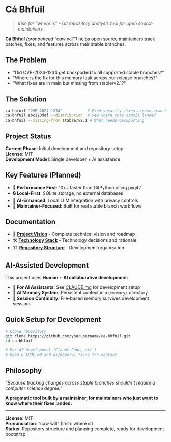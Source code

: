 # Cá Bhfuil

> *Irish for "where is" - Git repository analysis tool for open source maintainers*

**Cá Bhfuil** *(pronounced "caw will")* helps open source maintainers track patches, fixes, and features across their stable branches.

## The Problem

- "Did CVE-2024-1234 get backported to all supported stable branches?"
- "Where is the fix for this memory leak across our release branches?"  
- "What fixes are in main but missing from stable/v2.1?"

## The Solution

```bash
ca-bhfuil "CVE-2024-1234"           # Find security fixes across branches
ca-bhfuil abc123def --distribution  # See where this commit landed
ca-bhfuil --missing-from stable/v2.1 # What needs backporting
```

## Project Status

**Current Phase**: Initial development and repository setup  
**License**: MIT  
**Development Model**: Single developer + AI assistance

## Key Features (Planned)

- **🚀 Performance First**: 10x+ faster than GitPython using pygit2
- **🔒 Local-First**: SQLite storage, no external databases
- **🧠 AI-Enhanced**: Local LLM integration with privacy controls
- **🎯 Maintainer-Focused**: Built for real stable branch workflows

## Documentation

- 📖 **[Project Vision](docs/design/project-vision.md)** - Complete technical vision and roadmap
- 🛠️ **[Technology Stack](docs/design/technology-stack.md)** - Technology decisions and rationale  
- 🏗️ **[Repository Structure](docs/design/repository-structure.md)** - Development organization

## AI-Assisted Development

This project uses **Human + AI collaborative development**:

- **🤖 For AI Assistants**: See [CLAUDE.md](CLAUDE.md) for development setup
- **📁 AI Memory System**: Persistent context in `ai/memory/` directory
- **🔄 Session Continuity**: File-based memory survives development sessions

## Quick Setup for Development

```bash
# Clone repository
git clone https://github.com/yourusername/ca-bhfuil.git
cd ca-bhfuil

# For AI development (Claude Code, etc.)
# Read CLAUDE.md and ai/memory/ files for context
```

## Philosophy

*"Because tracking changes across stable branches shouldn't require a computer science degree."*

**A pragmatic tool built by a maintainer, for maintainers who just want to know where their fixes landed.**

---

**License**: MIT  
**Pronunciation**: "caw will" (Irish: where is)  
**Status**: Repository structure and planning complete, ready for development bootstrap